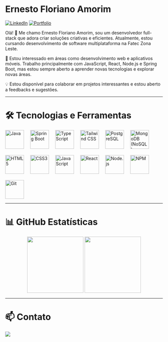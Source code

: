 # Ernesto Floriano Amorim

[![LinkedIn](https://img.shields.io/badge/LinkedIn-0077B5?style=for-the-badge&logo=linkedin&logoColor=white)](https://www.linkedin.com/in/ernesto-amorim/)
[![Portfolio](https://img.shields.io/badge/Portfolio-FF5722?style=for-the-badge&logo=todoist&logoColor=white)](https://ernestoamorim.vercel.app)

Olá! 👋 Me chamo Ernesto Floriano Amorim, sou um desenvolvedor full-stack que adora criar soluções criativas e eficientes. Atualmente, estou cursando desenvolvimento de software multiplataforma na Fatec Zona Leste.

🚀 Estou interessado em áreas como desenvolvimento web e aplicativos móveis. Trabalho principalmente com JavaScript, React, Node.js e Spring Boot, mas estou sempre aberto a aprender novas tecnologias e explorar novas áreas.

💡 Estou disponível para colaborar em projetos interessantes e estou aberto a feedbacks e sugestões.

---

# 🛠️ Tecnologias e Ferramentas

<div style="display: flex; flex-wrap: wrap; gap: 20px; align-items: center;">

<img width="60px" src="https://cdn.jsdelivr.net/gh/devicons/devicon@latest/icons/java/java-original-wordmark.svg" title="Java" />
<img width="60px" src="https://cdn.jsdelivr.net/gh/devicons/devicon@latest/icons/spring/spring-original-wordmark.svg" title="Spring Boot" />
<img width="60px" src="https://cdn.jsdelivr.net/gh/devicons/devicon@latest/icons/typescript/typescript-original.svg" title="TypeScript" />
<img width="60px" src="https://cdn.jsdelivr.net/gh/devicons/devicon@latest/icons/tailwindcss/tailwindcss-plain.svg" title="Tailwind CSS" />
<img width="60px" src="https://cdn.jsdelivr.net/gh/devicons/devicon@latest/icons/postgresql/postgresql-original-wordmark.svg" title="PostgreSQL" />
<img width="60px" src="https://cdn.jsdelivr.net/gh/devicons/devicon@latest/icons/mongodb/mongodb-original-wordmark.svg" title="MongoDB (NoSQL)" />
<img width="60px" src="https://cdn.jsdelivr.net/gh/devicons/devicon@latest/icons/html5/html5-original-wordmark.svg" title="HTML5" />
<img width="60px" src="https://cdn.jsdelivr.net/gh/devicons/devicon@latest/icons/css3/css3-original.svg" title="CSS3" />
<img width="60px" src="https://cdn.jsdelivr.net/gh/devicons/devicon@latest/icons/javascript/javascript-original.svg" title="JavaScript" />
<img width="60px" src="https://cdn.jsdelivr.net/gh/devicons/devicon@latest/icons/react/react-original-wordmark.svg" title="React" />
<img width="60px" src="https://cdn.jsdelivr.net/gh/devicons/devicon@latest/icons/nodejs/nodejs-original-wordmark.svg" title="Node.js" />
<img width="60px" src="https://cdn.jsdelivr.net/gh/devicons/devicon@latest/icons/npm/npm-original-wordmark.svg" title="NPM" />
<img width="60px" src="https://cdn.jsdelivr.net/gh/devicons/devicon@latest/icons/git/git-plain-wordmark.svg" title="Git" />

</div>

---

# 📊 GitHub Estatísticas

<div align="center">
  <img height="180em" src="https://github-readme-stats.vercel.app/api?username=ernestoamorim&show_icons=true&theme=radical&include_all_commits=true&count_private=true"/>
  <img height="180em" src="https://github-readme-stats.vercel.app/api/top-langs/?username=ernestoamorim&layout=compact&langs_count=7&theme=radical"/>
</div>

---

# 📫 Contato

<div>
  <a href="https://www.linkedin.com/in/ernesto-amorim-bb7525212/" target="_blank">
    <img src="https://img.shields.io/badge/-LinkedIn-%230077B5?style=for-the-badge&logo=linkedin&logoColor=white">
  </a>   
</div>

